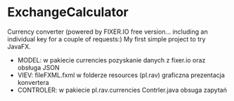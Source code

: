 # ExchangeCalculator

Currency converter (powered by FIXER.IO free version... including an individual key for a couple of requests:)
My first simple project to try JavaFX.

- MODEL: w pakiecie currencies pozyskanie danych z fixer.io oraz obsługa JSON
- VIEV: fileFXML.fxml w folderze resources (pl.rav) graficzna prezentacja konvertera
- CONTROLER: w pakiecie pl.rav.currencies Contrler.java obsuga zapytań


